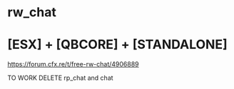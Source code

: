 # rw_chat

# [ESX] + [QBCORE] + [STANDALONE]

https://forum.cfx.re/t/free-rw-chat/4906889

TO WORK DELETE rp_chat and chat
